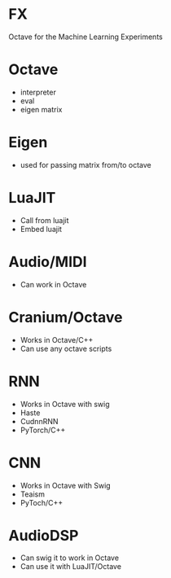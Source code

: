# FX
Octave for the Machine Learning Experiments

# Octave
* interpreter
* eval
* eigen matrix

# Eigen
* used for passing matrix from/to octave

# LuaJIT
* Call from luajit
* Embed luajit

# Audio/MIDI
* Can work in Octave 

# Cranium/Octave
* Works in Octave/C++
* Can use any octave scripts

# RNN
* Works in Octave with swig
* Haste
* CudnnRNN
* PyTorch/C++

# CNN
* Works in Octave with Swig
* Teaism
* PyToch/C++

# AudioDSP
* Can swig it to work in Octave
* Can use it with LuaJIT/Octave



